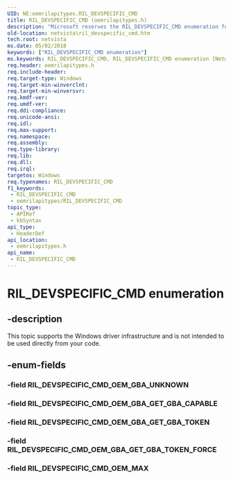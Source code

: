 ```yaml
---
UID: NE:oemrilapitypes.RIL_DEVSPECIFIC_CMD
title: RIL_DEVSPECIFIC_CMD (oemrilapitypes.h)
description: "Microsoft reserves the RIL_DEVSPECIFIC_CMD enumeration for internal use only. Don't use this enumeration in your code."
old-location: netvista\ril_devspecific_cmd.htm
tech.root: netvista
ms.date: 05/02/2018
keywords: ["RIL_DEVSPECIFIC_CMD enumeration"]
ms.keywords: RIL_DEVSPECIFIC_CMD, RIL_DEVSPECIFIC_CMD enumeration [Network Drivers Starting with Windows Vista], RIL_DEVSPECIFIC_CMD_OEM_GBA_GET_GBA_CAPABLE, RIL_DEVSPECIFIC_CMD_OEM_GBA_GET_GBA_TOKEN, RIL_DEVSPECIFIC_CMD_OEM_GBA_GET_GBA_TOKEN_FORCE, RIL_DEVSPECIFIC_CMD_OEM_GBA_UNKNOWN, RIL_DEVSPECIFIC_CMD_OEM_MAX, netvista.ril_devspecific_cmd, oemrilapitypes/RIL_DEVSPECIFIC_CMD, oemrilapitypes/RIL_DEVSPECIFIC_CMD_OEM_GBA_GET_GBA_CAPABLE, oemrilapitypes/RIL_DEVSPECIFIC_CMD_OEM_GBA_GET_GBA_TOKEN, oemrilapitypes/RIL_DEVSPECIFIC_CMD_OEM_GBA_GET_GBA_TOKEN_FORCE, oemrilapitypes/RIL_DEVSPECIFIC_CMD_OEM_GBA_UNKNOWN, oemrilapitypes/RIL_DEVSPECIFIC_CMD_OEM_MAX
req.header: oemrilapitypes.h
req.include-header: 
req.target-type: Windows
req.target-min-winverclnt: 
req.target-min-winversvr: 
req.kmdf-ver: 
req.umdf-ver: 
req.ddi-compliance: 
req.unicode-ansi: 
req.idl: 
req.max-support: 
req.namespace: 
req.assembly: 
req.type-library: 
req.lib: 
req.dll: 
req.irql: 
targetos: Windows
req.typenames: RIL_DEVSPECIFIC_CMD
f1_keywords:
 - RIL_DEVSPECIFIC_CMD
 - oemrilapitypes/RIL_DEVSPECIFIC_CMD
topic_type:
 - APIRef
 - kbSyntax
api_type:
 - HeaderDef
api_location:
 - oemrilapitypes.h
api_name:
 - RIL_DEVSPECIFIC_CMD
---
```


# RIL_DEVSPECIFIC_CMD enumeration


## -description

This topic supports the Windows driver infrastructure and is not intended to be used directly from your code.

## -enum-fields

### -field RIL_DEVSPECIFIC_CMD_OEM_GBA_UNKNOWN

### -field RIL_DEVSPECIFIC_CMD_OEM_GBA_GET_GBA_CAPABLE

### -field RIL_DEVSPECIFIC_CMD_OEM_GBA_GET_GBA_TOKEN

### -field RIL_DEVSPECIFIC_CMD_OEM_GBA_GET_GBA_TOKEN_FORCE

### -field RIL_DEVSPECIFIC_CMD_OEM_MAX

